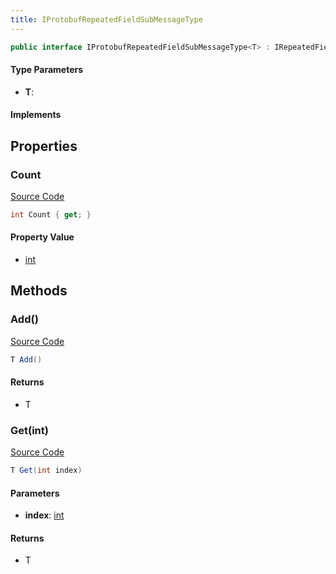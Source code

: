 ```yaml
---
title: IProtobufRepeatedFieldSubMessageType
---
```


```csharp
public interface IProtobufRepeatedFieldSubMessageType<T> : IRepeatedField, IEnumerable<T>, IEnumerable where T : ITypedProtobuf<T>
```

#### Type Parameters

- **T**: 

#### Implements

## Properties

### Count

[Source Code](https://github.com/swiftly-solution/swiftlys2/blob/main/managed/src/SwiftlyS2.Shared/Modules/NetMessages/IProtobufRepeatedField.cs#L15)

```csharp
int Count { get; }
```

#### Property Value

- [int](https://learn.microsoft.com/dotnet/api/system.int32)

## Methods

### Add()

[Source Code](https://github.com/swiftly-solution/swiftlys2/blob/main/managed/src/SwiftlyS2.Shared/Modules/NetMessages/IProtobufRepeatedField.cs#L19)

```csharp
T Add()
```

#### Returns

- T

### Get(int)

[Source Code](https://github.com/swiftly-solution/swiftlys2/blob/main/managed/src/SwiftlyS2.Shared/Modules/NetMessages/IProtobufRepeatedField.cs#L17)

```csharp
T Get(int index)
```

#### Parameters

- **index**: [int](https://learn.microsoft.com/dotnet/api/system.int32)

#### Returns

- T

